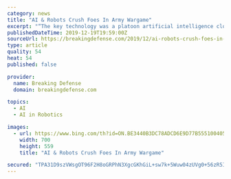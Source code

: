 ```yaml
---
category: news
title: "AI & Robots Crush Foes In Army Wargame"
excerpt: "“The key technology was a platoon artificial intelligence cloud,” Maciuba said, “the architecture that allowed our soldiers to be able to control robotic systems that were extending their reach within that battlespace.” Each individual drone and ground robot needs its own narrow AI to navigate over terrain, analyze data from its ..."
publishedDateTime: 2019-12-19T19:59:00Z
sourceUrl: https://breakingdefense.com/2019/12/ai-robots-crush-foes-in-army-wargame/
type: article
quality: 54
heat: 54
published: false

provider:
  name: Breaking Defense
  domain: breakingdefense.com

topics:
  - AI
  - AI in Robotics

images:
  - url: https://www.bing.com/th?id=ON.BE3440B3DC78ADCD6E9D77B555100405
    width: 700
    height: 559
    title: "AI & Robots Crush Foes In Army Wargame"

secured: "TPA31D9szVWsgOT96F2H8oGRPhN3XgcGKhGiL+sw7k+5Wuw04zUVg0+56zR5IytENunkY5jQeRkldQQDRVKOWiySuEtChtyrCg2OLu+zyiRkQCKiLLR73PotDKUW4kaiLF4TAHRlqr9pI67iRDg/2BiFrkwJjCa02V6k8zuYisQfOZQnjrdtUlHw8mFOpjwM7tEymCad2toe+Ttwx9x78YF42h3iuyznj2k9kjyY2IFmt0e7PImiWQQVvFnuszJQcXEfybMpQWbYTJbviT95Fw==;HJM8+i+M4cc0LCo/8bdfXA=="
---
```


